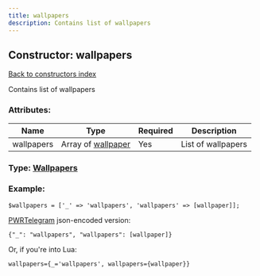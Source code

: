 ```yaml
---
title: wallpapers
description: Contains list of wallpapers
---
```

## Constructor: wallpapers  
[Back to constructors index](index.md)



Contains list of wallpapers

### Attributes:

| Name     |    Type       | Required | Description |
|----------|---------------|----------|-------------|
|wallpapers|Array of [wallpaper](../constructors/wallpaper.md) | Yes|List of wallpapers|



### Type: [Wallpapers](../types/Wallpapers.md)


### Example:

```
$wallpapers = ['_' => 'wallpapers', 'wallpapers' => [wallpaper]];
```  

[PWRTelegram](https://pwrtelegram.xyz) json-encoded version:

```
{"_": "wallpapers", "wallpapers": [wallpaper]}
```


Or, if you're into Lua:  


```
wallpapers={_='wallpapers', wallpapers={wallpaper}}

```


